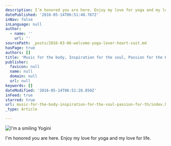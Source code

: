```yaml
---
description: I’m honored you are here. Enjoy my love for yoga and my love for life.
datePublished: '2016-05-14T06:51:48.767Z'
inNav: false
inLanguage: null
author:
  - name: ''
    url: ''
sourcePath: _posts/2016-03-06-welcome-yoga-lover-heart-suit.md
hasPage: true
authors: []
title: 'Music for the body, Inspiration for the soul, Passion for the Heart ॐ'
publisher:
  favicon: null
  name: null
  domain: null
  url: null
keywords: []
dateModified: '2016-05-14T06:51:28.850Z'
inFeed: true
starred: true
url: music-for-the-body-inspiration-for-the-soul-passion-for-th/index.html
_type: Article

---
```

![I'm a smiling Yogini](https://the-grid-user-content.s3-us-west-2.amazonaws.com/b71cb94b-8db8-4b41-9715-967ed642f566.jpg)

I'm honored you are here. Enjoy my love for yoga and my love for life.